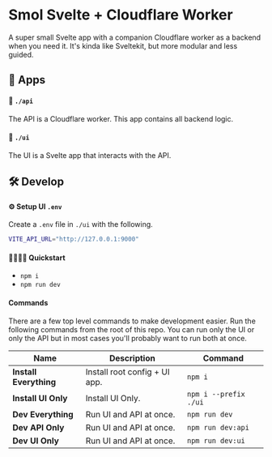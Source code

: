 # Smol Svelte + Cloudflare Worker

A super small Svelte app with a companion Cloudflare worker as a backend when you need it. It's kinda like Sveltekit, but more modular and less guided.

## 📱 Apps

#### 📂 `./api`

The API is a Cloudflare worker. This app contains all backend logic.

#### 📂 `./ui`

The UI is a Svelte app that interacts with the API.

## 🛠️ Develop

#### ⚙️ Setup UI `.env`

Create a `.env` file in `./ui` with the following.

```bash
VITE_API_URL="http://127.0.0.1:9000"
```

#### 🏃🏽‍♂️💨 Quickstart

-   `npm i`
-   `npm run dev`

#### Commands

There are a few top level commands to make development easier. Run the following commands from the root of this repo. You can run only the UI or only the API but in most cases you'll probably want to run both at once.

| Name                   | Description                   | Command               |
| ---------------------- | ----------------------------- | --------------------- |
| **Install Everything** | Install root config + UI app. | `npm i`               |
| **Install UI Only**    | Install UI Only.              | `npm i --prefix ./ui` |
| **Dev Everything**     | Run UI and API at once.       | `npm run dev`         |
| **Dev API Only**       | Run UI and API at once.       | `npm run dev:api`     |
| **Dev UI Only**        | Run UI and API at once.       | `npm run dev:ui`      |
